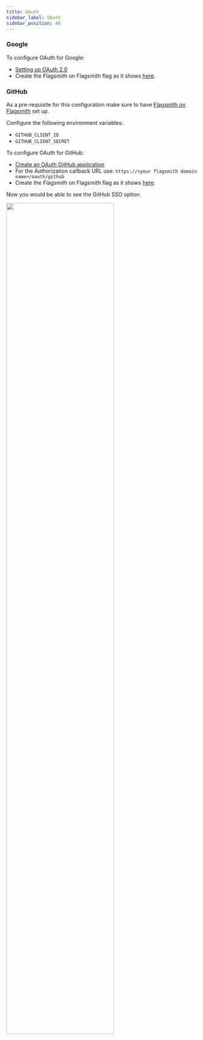 ```yaml
---
title: OAuth
sidebar_label: OAuth
sidebar_position: 40
---
```


### Google

To configure OAuth for Google:

- [Setting up OAuth 2.0](https://support.google.com/cloud/answer/6158849?hl=en)
- Create the Flagsmith on Flagsmith flag as it shows [here](/deployment#oauth_google).

### GitHub

As a pre-requisite for this configuration make sure to have
[Flagsmith on Flagsmith](/deployment#running-flagsmith-on-flagsmith) set up.

Configure the following environment variables:

- `GITHUB_CLIENT_ID`
- `GITHUB_CLIENT_SECRET`

To configure OAuth for GitHub:

- [Create an OAuth GitHub application](https://docs.github.com/en/developers/apps/building-oauth-apps/creating-an-oauth-app)
- For the Authorization callback URL use: `https://<your flagsmith domain name>/oauth/github`
- Create the Flagsmith on Flagsmith flag as it shows [here](/deployment#oauth_github).

Now you would be able to see the GitHub SSO option.

<div style={{textAlign: 'center'}}><img width="75%" src="/img/Flagsmith_GitHub_SignUp.png"/></div>
